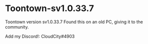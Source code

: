 # Toontown-sv1.0.33.7
Toontown version sv1.0.33.7
Found this on an old PC, giving it to the community.

Add my Discord!: CloudCity#4903

